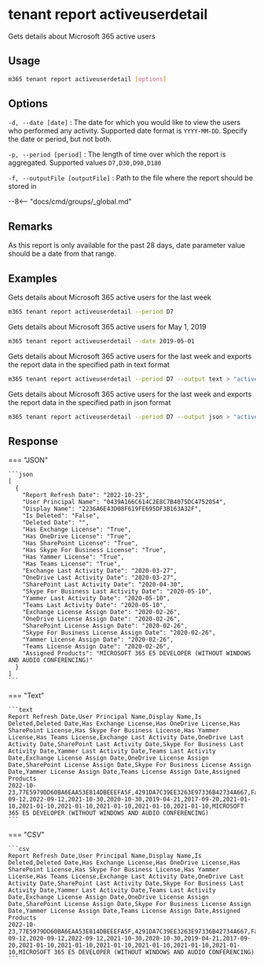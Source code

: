 # tenant report activeuserdetail

Gets details about Microsoft 365 active users

## Usage

```sh
m365 tenant report activeuserdetail [options]
```

## Options

`-d, --date [date]`
: The date for which you would like to view the users who performed any activity. Supported date format is `YYYY-MM-DD`. Specify the date or period, but not both.

`-p, --period [period]`
: The length of time over which the report is aggregated. Supported values `D7,D30,D90,D180`

`-f, --outputFile [outputFile]`
: Path to the file where the report should be stored in

--8<-- "docs/cmd/groups/_global.md"

## Remarks

As this report is only available for the past 28 days, date parameter value should be a date from that range.

## Examples

Gets details about Microsoft 365 active users for the last week

```sh
m365 tenant report activeuserdetail --period D7
```

Gets details about Microsoft 365 active users for May 1, 2019

```sh
m365 tenant report activeuserdetail --date 2019-05-01
```

Gets details about Microsoft 365 active users for the last week and exports the report data in the specified path in text format

```sh
m365 tenant report activeuserdetail --period D7 --output text > "activeuserdetail.txt"
```

Gets details about Microsoft 365 active users for the last week and exports the report data in the specified path in json format

```sh
m365 tenant report activeuserdetail --period D7 --output json > "activeuserdetail.json"
```

## Response

=== "JSON"

    ```json
    [
      {
        "Report Refresh Date": "2022-10-23",
        "User Principal Name": "0439A166C614C2E8C7B4075DC4752054",
        "Display Name": "2236A6E43D08F619FE695DF3B163A32F",
        "Is Deleted": "False",
        "Deleted Date": "",
        "Has Exchange License": "True",
        "Has OneDrive License": "True",
        "Has SharePoint License": "True",
        "Has Skype For Business License": "True",
        "Has Yammer License": "True",
        "Has Teams License": "True",
        "Exchange Last Activity Date": "2020-03-27",
        "OneDrive Last Activity Date": "2020-03-27",
        "SharePoint Last Activity Date": "2020-04-30",
        "Skype For Business Last Activity Date": "2020-05-10",
        "Yammer Last Activity Date": "2020-05-10",
        "Teams Last Activity Date": "2020-05-10",
        "Exchange License Assign Date": "2020-02-26",
        "OneDrive License Assign Date": "2020-02-26",
        "SharePoint License Assign Date": "2020-02-26",
        "Skype For Business License Assign Date": "2020-02-26",
        "Yammer License Assign Date": "2020-02-26",
        "Teams License Assign Date": "2020-02-26",
        "Assigned Products": "MICROSOFT 365 E5 DEVELOPER (WITHOUT WINDOWS AND AUDIO CONFERENCING)"
      }
    ]
    ```

=== "Text"

    ```text
    Report Refresh Date,User Principal Name,Display Name,Is Deleted,Deleted Date,Has Exchange License,Has OneDrive License,Has SharePoint License,Has Skype For Business License,Has Yammer License,Has Teams License,Exchange Last Activity Date,OneDrive Last Activity Date,SharePoint Last Activity Date,Skype For Business Last Activity Date,Yammer Last Activity Date,Teams Last Activity Date,Exchange License Assign Date,OneDrive License Assign Date,SharePoint License Assign Date,Skype For Business License Assign Date,Yammer License Assign Date,Teams License Assign Date,Assigned Products
    2022-10-23,77E5979DD60BA6EAA53E814DBEEEFA5F,4291DA7C39EE3263E97336B42734A667,False,,True,True,True,True,True,True,2020-09-12,2022-09-12,2021-10-30,2020-10-30,2019-04-21,2017-09-20,2021-01-10,2021-01-10,2021-01-10,2021-01-10,2021-01-10,2021-01-10,MICROSOFT 365 E5 DEVELOPER (WITHOUT WINDOWS AND AUDIO CONFERENCING)
    ```

=== "CSV"

    ```csv
    Report Refresh Date,User Principal Name,Display Name,Is Deleted,Deleted Date,Has Exchange License,Has OneDrive License,Has SharePoint License,Has Skype For Business License,Has Yammer License,Has Teams License,Exchange Last Activity Date,OneDrive Last Activity Date,SharePoint Last Activity Date,Skype For Business Last Activity Date,Yammer Last Activity Date,Teams Last Activity Date,Exchange License Assign Date,OneDrive License Assign Date,SharePoint License Assign Date,Skype For Business License Assign Date,Yammer License Assign Date,Teams License Assign Date,Assigned Products
    2022-10-23,77E5979DD60BA6EAA53E814DBEEEFA5F,4291DA7C39EE3263E97336B42734A667,False,,True,True,True,True,True,True,,2022-09-12,2020-09-12,2022-09-12,2021-10-30,2020-10-30,2019-04-21,2017-09-20,2021-01-10,2021-01-10,2021-01-10,2021-01-10,2021-01-10,2021-01-10,MICROSOFT 365 E5 DEVELOPER (WITHOUT WINDOWS AND AUDIO CONFERENCING)
    ```
